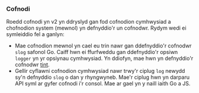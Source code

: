 ### Cofnodi

Roedd cofnodi yn v2 yn ddryslyd gan fod cofnodion cymhwysiad a chofnodion system
(mewnol) yn defnyddio'r un cofnodwr. Rydym wedi ei symleiddio fel a ganlyn:

- Mae cofnodion mewnol yn cael eu trin nawr gan ddefnyddio'r cofnodwr `slog`
  safonol Go. Caiff hwn ei ffurfweddu gan ddefnyddio'r opsiwn `logger` yn yr
  opsiynau cymhwysiad. Yn ddiofyn, mae hwn yn defnyddio'r cofnodwr
  [tint](https://github.com/lmittmann/tint).
- Gellir cyflawni cofnodion cymhwysiad nawr trwy'r ciplug `log` newydd sy'n
  defnyddio `slog` o dan y rhyngwyneb. Mae'r ciplug hwn yn darparu API syml ar
  gyfer cofnodi i'r consol. Mae ar gael yn y naill iaith Go a JS.
